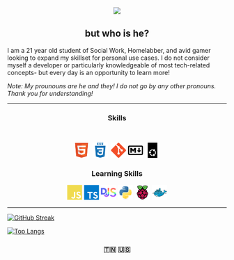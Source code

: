 <div id="header" align="center">
  <img src="https://media.discordapp.net/attachments/494590304612122624/1148741536855638128/banner.png" width="fit-content"/>
</div>

<h2 align="center">but who is he?</h2>

I am a 21 year old student of Social Work, Homelabber, and avid gamer looking to expand my skillset for personal use cases. I do not consider myself a developer or particularly knowledgeable of most tech-related concepts- but every day is an opportunity to learn more!

*Note: My prounouns are he and they! I do not go by any other pronouns. Thank you for understanding!*

---

<div>
  <h3 align="center">Skills</h3><br />
  <p align="center">
    <img src="https://github.com/devicons/devicon/blob/master/icons/html5/html5-original.svg" title="HTML5" alt="HTML" width="35" height="35"/>&nbsp;
    <img src="https://github.com/devicons/devicon/blob/master/icons/css3/css3-plain-wordmark.svg"  title="CSS3" alt="CSS" width="35" height="35"/>&nbsp;
    <img src="https://github.com/devicons/devicon/blob/master/icons/git/git-original.svg" title="Git" **alt="Git" width="35" height="35"/>
    <img src="https://raw.githubusercontent.com/devicons/devicon/55609aa5bd817ff167afce0d965585c92035787a/icons/markdown/markdown-original.svg" width="35" title="Markdown" alt="Markdown" width="35" height="35"/>
    <img src="https://raw.githubusercontent.com/devicons/devicon/55609aa5bd817ff167afce0d965585c92035787a/icons/ubuntu/ubuntu-plain.svg" width="35" title="Ubuntu" alt="Ubuntu" width="35" height="35"/>
  </p>
</div>

<div>
  <h3 align="center">Learning Skills</h3>
  <p align="center">
    <img src="https://raw.githubusercontent.com/devicons/devicon/55609aa5bd817ff167afce0d965585c92035787a/icons/javascript/javascript-plain.svg" width="35" title="JavaScript" alt="JavaScript" width="35" height="35"/>
    <img src="https://raw.githubusercontent.com/devicons/devicon/55609aa5bd817ff167afce0d965585c92035787a/icons/typescript/typescript-original.svg" width="35" title="TypeScript" alt="TypeScript" width="35" height="35"/>
    <img src="https://raw.githubusercontent.com/devicons/devicon/55609aa5bd817ff167afce0d965585c92035787a/icons/discordjs/discordjs-original.svg" width="35" title="Discord.JS" alt="Discord.JS" width="35" height="35"/>
    <img src="https://raw.githubusercontent.com/devicons/devicon/55609aa5bd817ff167afce0d965585c92035787a/icons/python/python-original.svg" width="35" title="Python" alt="Python" width="35" height="35"/>
    <img src="https://raw.githubusercontent.com/devicons/devicon/55609aa5bd817ff167afce0d965585c92035787a/icons/raspberrypi/raspberrypi-original.svg" width="35" title="Raspberry Pi" alt="Raspberry Pi" width="35" height="35"/>
    <img src="https://raw.githubusercontent.com/devicons/devicon/55609aa5bd817ff167afce0d965585c92035787a/icons/docker/docker-original.svg" width="35" title="Docker Compose" alt="Docker" width="35" height="35"/>
  </p>
</div>

---

[![GitHub Streak](http://github-readme-streak-stats.herokuapp.com?user=itsrllyhim&theme=ayu-light&hide_border=true&border_radius=3.8&card_width=600)](https://git.io/streak-stats)  

[![Top Langs](https://github-readme-stats.vercel.app/api/top-langs/?username=itsrllyhim&layout=compact&theme=ayu-light&hide_border=true)](https://github.com/anuraghazra/github-readme-stats)

<h3 align="center">🇹🇳 🇺🇸</h3>